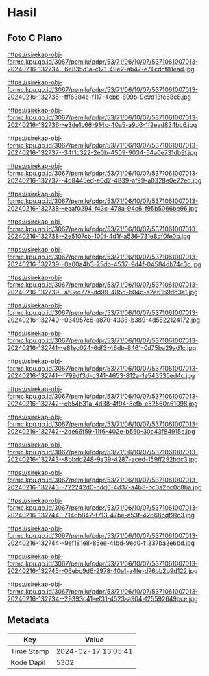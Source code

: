 # Hasil

## Foto C Plano

https://sirekap-obj-formc.kpu.go.id/3067/pemilu/pdpr/53/71/06/10/07/5371061007013-20240216-132734--6e835d1a-c171-49e2-ab47-e74cdcf81ead.jpg

https://sirekap-obj-formc.kpu.go.id/3067/pemilu/pdpr/53/71/06/10/07/5371061007013-20240216-132735--fff6384c-f117-4ebb-899b-9c9d13fc68c8.jpg

https://sirekap-obj-formc.kpu.go.id/3067/pemilu/pdpr/53/71/06/10/07/5371061007013-20240216-132736--e3de1c66-914c-40a5-a9d6-1f2ead834bc6.jpg

https://sirekap-obj-formc.kpu.go.id/3067/pemilu/pdpr/53/71/06/10/07/5371061007013-20240216-132737--34f1c322-2e0b-4509-9034-54a0e731db9f.jpg

https://sirekap-obj-formc.kpu.go.id/3067/pemilu/pdpr/53/71/06/10/07/5371061007013-20240216-132737--4d8445ed-e0d2-4839-af99-a0328e0e22ed.jpg

https://sirekap-obj-formc.kpu.go.id/3067/pemilu/pdpr/53/71/06/10/07/5371061007013-20240216-132738--eaaf0294-f43c-478a-94c6-f95b5066be96.jpg

https://sirekap-obj-formc.kpu.go.id/3067/pemilu/pdpr/53/71/06/10/07/5371061007013-20240216-132738--2e5107cb-100f-4d1f-a536-731e8df0fe0b.jpg

https://sirekap-obj-formc.kpu.go.id/3067/pemilu/pdpr/53/71/06/10/07/5371061007013-20240216-132739--0a00a4b3-25db-4537-9d4f-04584db74c3c.jpg

https://sirekap-obj-formc.kpu.go.id/3067/pemilu/pdpr/53/71/06/10/07/5371061007013-20240216-132739--af0ec77a-dd99-485d-b04d-a2e6169db3a1.jpg

https://sirekap-obj-formc.kpu.go.id/3067/pemilu/pdpr/53/71/06/10/07/5371061007013-20240216-132740--034957c6-a870-4338-b389-4d5522124172.jpg

https://sirekap-obj-formc.kpu.go.id/3067/pemilu/pdpr/53/71/06/10/07/5371061007013-20240216-132741--e81ec024-6df3-46db-8461-0d75ba29ad1c.jpg

https://sirekap-obj-formc.kpu.go.id/3067/pemilu/pdpr/53/71/06/10/07/5371061007013-20240216-132741--f799df3d-d341-4653-812a-1e543535ed4c.jpg

https://sirekap-obj-formc.kpu.go.id/3067/pemilu/pdpr/53/71/06/10/07/5371061007013-20240216-132742--cb54b31a-4d38-4f94-8efb-e52560c61098.jpg

https://sirekap-obj-formc.kpu.go.id/3067/pemilu/pdpr/53/71/06/10/07/5371061007013-20240216-132742--2de66f59-11f6-402e-b550-30c43f84915e.jpg

https://sirekap-obj-formc.kpu.go.id/3067/pemilu/pdpr/53/71/06/10/07/5371061007013-20240216-132743--8bbdd248-9a39-4287-aced-159ff292bdc3.jpg

https://sirekap-obj-formc.kpu.go.id/3067/pemilu/pdpr/53/71/06/10/07/5371061007013-20240216-132743--722242d0-cdd0-4d37-a4b8-bc3a2bc0c8ba.jpg

https://sirekap-obj-formc.kpu.go.id/3067/pemilu/pdpr/53/71/06/10/07/5371061007013-20240216-132744--7146b842-f713-47be-a53f-42668bdf91c3.jpg

https://sirekap-obj-formc.kpu.go.id/3067/pemilu/pdpr/53/71/06/10/07/5371061007013-20240216-132744--9ef181e8-85ee-41bd-9ed0-f1337ba2e6bd.jpg

https://sirekap-obj-formc.kpu.go.id/3067/pemilu/pdpr/53/71/06/10/07/5371061007013-20240216-132745--06ebc9d6-2978-40a1-a4fe-d76bb2b9d122.jpg

https://sirekap-obj-formc.kpu.go.id/3067/pemilu/pdpr/53/71/06/10/07/5371061007013-20240216-132734--29393c41-ef31-4523-a904-f25592649bce.jpg


## Metadata

| Key        | Value               |
| ---------- | ------------------- |
| Time Stamp | 2024-02-17 13:05:41 |
| Kode Dapil | 5302                |



